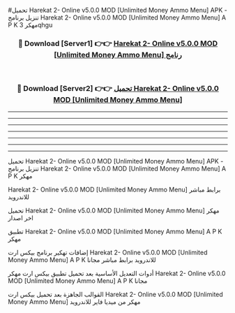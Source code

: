 #تحميل Harekat 2- Online v5.0.0 MOD [Unlimited Money Ammo Menu]  APK - تنزيل برنامج Harekat 2- Online v5.0.0 MOD [Unlimited Money Ammo Menu]  A P K مهكر 3qhgu 



<div align="center">
<h3>🔴 Download [Server1] 👉👉 <a href="https://apkdownload10.web.app/?title=Harekat 2- Online v5.0.0 MOD [Unlimited Money Ammo Menu] ">Harekat 2- Online v5.0.0 MOD [Unlimited Money Ammo Menu]  رنامج</a></h3><br>

<h3>🔴 Download [Server2] 👉👉 <a href="https://apkdownload10.web.app/?title=Harekat 2- Online v5.0.0 MOD [Unlimited Money Ammo Menu] ">تحميل Harekat 2- Online v5.0.0 MOD [Unlimited Money Ammo Menu]  </a></h3>
</div>


----------------------------------------------------------

----------------------------------------------------------

----------------------------------------------------------

----------------------------------------------------------

----------------------------------------------------------

----------------------------------------------------------

----------------------------------------------------------

تحميل Harekat 2- Online v5.0.0 MOD [Unlimited Money Ammo Menu]  APK - تنزيل برنامج Harekat 2- Online v5.0.0 MOD [Unlimited Money Ammo Menu]  A P K مهكر

Harekat 2- Online v5.0.0 MOD [Unlimited Money Ammo Menu]  برابط مباشر للاندرويد

تحميل Harekat 2- Online v5.0.0 MOD [Unlimited Money Ammo Menu]  مهكر اخر اصدار

تطبيق Harekat 2- Online v5.0.0 MOD [Unlimited Money Ammo Menu]  A P K مهكر

إضافات تهكير برنامج بيكس ارت Harekat 2- Online v5.0.0 MOD [Unlimited Money Ammo Menu]  A P K للاندرويد برابط مباشر مجانا

أدوات التعديل الأساسية بعد تحميل تطبيق بيكس ارت مهكر Harekat 2- Online v5.0.0 MOD [Unlimited Money Ammo Menu]  A P K مجانا

القوالب الجاهزة بعد تحميل بيكس ارت Harekat 2- Online v5.0.0 MOD [Unlimited Money Ammo Menu]  مهكر من ميديا فاير للاندرويد


